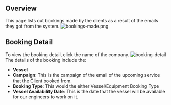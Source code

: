 ## Overview

This page lists out bookings made by the clients as a result of the emails they got from the system.
![bookings-made.png](/img/bookings-made.png)


## Booking Detail
To view the booking detail, click the name of the company.
![booking-detail](/img/booking-detail.png)
The details of the booking include the:

  -  **Vessel**
  - **Campaign**: This is the campaign of the email of the upcoming service that the Client booked from.
  - **Booking Type**: This would the either Vessel/Equipment Booking Type
  - **Vessel Availability Date**: This is the date that the vessel will be available for our engineers to work on it.